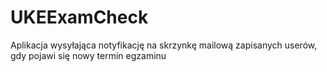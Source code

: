 # UKEExamCheck
Aplikacja wysyłająca notyfikację na skrzynkę mailową zapisanych userów, gdy pojawi się nowy termin egzaminu
